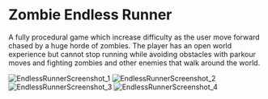 # Zombie Endless Runner
A fully procedural game which increase difficulty as the user move forward chased by a huge horde of zombies. The player has an open world experience but cannot stop running while avoiding obstacles with parkour moves and fighting zombies and other enemies that walk around the world.

![EndlessRunnerScreenshot_1](https://user-images.githubusercontent.com/20407209/198638529-d204b41e-c5d0-46c8-ba97-646e5ce40316.png)
![EndlessRunnerScreenshot_2](https://user-images.githubusercontent.com/20407209/198638600-f16a96c5-4b18-4529-8111-de4aa4deac03.png)
![EndlessRunnerScreenshot_3](https://user-images.githubusercontent.com/20407209/198638646-cff038e2-457f-4665-9d1c-746318ff89cc.png)
![EndlessRunnerScreenshot_4](https://user-images.githubusercontent.com/20407209/198638675-31049666-f24a-48b8-8415-3555a6490c8a.png)
